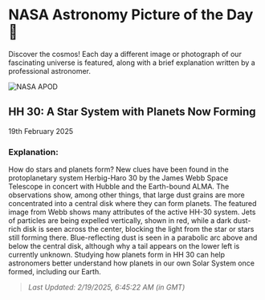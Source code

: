 
  # NASA Astronomy Picture of the Day 🌌

  Discover the cosmos! Each day a different image or photograph of our fascinating universe is featured, along with a brief explanation written by a professional astronomer.

![NASA APOD](https://apod.nasa.gov/apod/image/2502/HH30_Webb_960.jpg)

## HH 30: A Star System with Planets Now Forming

19th February 2025

### Explanation: 

How do stars and planets form? New clues have been found in the protoplanetary system Herbig-Haro 30 by the James Webb Space Telescope in concert with Hubble and the Earth-bound ALMA.  The observations show, among other things, that large dust grains are more concentrated into a central disk where they can form planets. The featured image from Webb shows many attributes of the active HH-30 system. Jets of particles are being expelled vertically, shown in red, while a dark dust-rich disk is seen across the center, blocking the light from the star or stars still forming there. Blue-reflecting dust is seen in a parabolic arc above and below the central disk, although why a tail appears on the lower left is currently unknown. Studying how planets form in HH 30 can help astronomers better understand how planets in our own Solar System once formed, including our Earth.

> _Last Updated: 2/19/2025, 6:45:22 AM (in GMT)_
